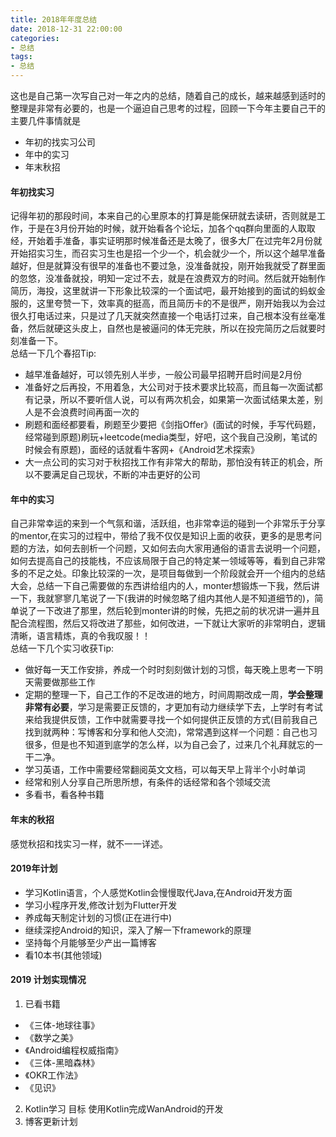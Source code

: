 ```yaml
---
title: 2018年年度总结
date: 2018-12-31 22:00:00
categories: 
- 总结
tags:
- 总结
--- 
```


  这也是自己第一次写自己对一年之内的总结，随着自己的成长，越来越感到适时的整理是非常有必要的，也是一个逼迫自己思考的过程，回顾一下今年主要自己干的主要几件事情就是  
* 年初的找实习公司
* 年中的实习
* 年末秋招

<!--more-->  
#### 年初找实习  
记得年初的那段时间，本来自己的心里原本的打算是能保研就去读研，否则就是工作，于是在3月份开始的时候，就开始看各个论坛，加各个qq群向里面的人取取经，开始着手准备，事实证明那时候准备还是太晚了，很多大厂在过完年2月份就开始招实习生，而召实习生也是招一个少一个，机会就少一个，所以这个越早准备越好，但是就算没有很早的准备也不要过急，没准备就投，刚开始我就受了群里面的忽悠，没准备就投，明知一定过不去，就是在浪费双方的时间。然后就开始制作简历，海投，这里就讲一下形象比较深的一个面试吧，最开始接到的面试的蚂蚁金服的，这里夸赞一下，效率真的挺高，而且简历卡的不是很严，刚开始我以为会过很久打电话过来，只是过了几天就突然直接一个电话打过来，自己根本没有丝毫准备，然后就硬这头皮上，自然也是被逼问的体无完肤，所以在投完简历之后就要时刻准备一下。  
总结一下几个春招Tip:  
* 越早准备越好，可以领先别人半步，一般公司最早招聘开启时间是2月份  
* 准备好之后再投，不用着急，大公司对于技术要求比较高，而且每一次面试都有记录，所以不要听信人说，可以有两次机会，如果第一次面试结果太差，别人是不会浪费时间再面一次的
* 刷题和面经都要看，刷题至少要把《剑指Offer》(面试的时候，手写代码题，经常碰到原题)刷玩+leetcode(media类型，好吧，这个我自己没刷，笔试的时候会有原题)，面经的话就看牛客网+《Android艺术探索》 
* 大一点公司的实习对于秋招找工作有非常大的帮助，那怕没有转正的机会，所以不要满足自己现状，不断的冲击更好的公司  
  
#### 年中的实习  
自己非常幸运的来到一个气氛和谐，活跃组，也非常幸运的碰到一个非常乐于分享的mentor,在实习的过程中，带给了我不仅仅是知识上面的收获，更多的是思考问题的方法，如何去剖析一个问题，又如何去向大家用通俗的语言去说明一个问题，如何去提高自己的技能栈，不应该局限于自己的特定某一领域等等，看到自己非常多的不足之处。印象比较深的一次，是项目每做到一个阶段就会开一个组内的总结大会，总结一下自己需要做的东西讲给组内的人，monter想锻炼一下我，然后讲一下，我就寥寥几笔说了一下(我讲的时候忽略了组内其他人是不知道细节的)，简单说了一下改进了那里，然后轮到monter讲的时候，先把之前的状况讲一遍并且配合流程图，然后又将改进了那些，如何改进，一下就让大家听的非常明白，逻辑清晰，语言精炼，真的令我叹服！！  
总结一下几个实习收获Tip:  
* 做好每一天工作安排，养成一个时时刻刻做计划的习惯，每天晚上思考一下明天需要做那些工作  
* 定期的整理一下，自己工作的不足改进的地方，时间周期改成一周，**学会整理非常有必要**，学习是需要正反馈的，才更加有动力继续学下去，上学时有考试来给我提供反馈，工作中就需要寻找一个如何提供正反馈的方式(目前我自己找到就两种：写博客和分享和他人交流)，常常遇到这样一个问题：自己也习很多，但是也不知道到底学的怎么样，以为自己会了，过来几个礼拜就忘的一干二净。   
* 学习英语，工作中需要经常翻阅英文文档，可以每天早上背半个小时单词  
* 经常和别人分享自己所思所想，有条件的话经常和各个领域交流  
* 多看书，看各种书籍  
  
#### 年末的秋招  
感觉秋招和找实习一样，就不一一详述。  
  
#### 2019年计划  
* 学习Kotlin语言，个人感觉Kotlin会慢慢取代Java,在Android开发方面
* 学习小程序开发,修改计划为Flutter开发
* 养成每天制定计划的习惯(正在进行中)
* 继续深挖Android的知识，深入了解一下framework的原理
* 坚持每个月能够至少产出一篇博客
* 看10本书(其他领域)  

#### 2019 计划实现情况  
1. 已看书籍
* 《三体-地球往事》
* 《数学之美》
* 《Android编程权威指南》
* 《三体-黑暗森林》
* 《OKR工作法》 
* 《见识》
2. Kotlin学习 目标 使用Kotlin完成WanAndroid的开发
3. 博客更新计划



